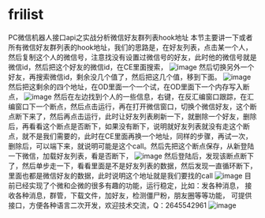 # frilist
PC微信机器人接口api之实战分析微信好友群列表hook地址
本节主要讲一下或者所有微信好友群列表的hook地址，我们的思路是，在好友列表，点击某一个人，然后复制这个人的微信号，注意找没有设置过微信号的好友，此时他的微信号就是微信id，然后把这个好友的微信id，在CE里面搜索，
![image](https://user-images.githubusercontent.com/96330669/165661293-4fff33db-9347-4b44-84aa-47b46ad0f53e.png)
然后切换另外一个好友，再搜索微信id，剩余没几个值了，然后把这几个值，移到下面。
![image](https://user-images.githubusercontent.com/96330669/165661324-df05bd77-532a-4db7-b81a-758140e5c438.png)
然后把这剩余的四个地址，在OD里面一个一个试，在OD里面下一个内存写入断点，
![image](https://user-images.githubusercontent.com/96330669/165661456-9fc743d4-d182-4893-b087-98457bc0a9e8.png)
然后在左边找到个人的一些信息，右键，在反汇编窗口跟踪，在汇编窗口下一个断点，然后点击运行，再在打开微信窗口，切换个微信好友，这个断点断下来了，然后再点击运行，此时让好友列表刷新一下，就删除一个好友，删除后，再看看这个断点是否断下，如果没有断下，说明就好友列表就没有走这个断点，就不是我们需要的，此时在CE里面再换一个地址，同样的步骤，再试一次，删除后，可以端下来，就说明可能是这个call。然后先把这个断点保存，从新登陆一下微信，加载好友列表，看是否断下，
![image](https://user-images.githubusercontent.com/96330669/165661483-00dc8b5b-9e8c-472d-b815-f927d669c947.png)
然后登陆后，发现该断点断下了，然后单步走一下，看看里面是不是好友列表的数据，然后发现一直循环断下，里面也都是微信好友的数据，此时说明这个地址就是我们要找的call
![image](https://user-images.githubusercontent.com/96330669/165661504-b8755879-3452-4866-bebb-7dfc974b70cf.png)
目前已经实现了个微和企微的很多有趣的功能，运行稳定，比如：发各种消息，
接收各种消息，群管，下载文件，加好友，检测僵尸粉，朋友圈等等功能，
可提供接口，方便各种语言二次开发，欢迎技术交流，Q：2645542961
![image](https://user-images.githubusercontent.com/96330669/165661699-0c008050-7390-444c-ab86-b30a20e7ad58.png)
